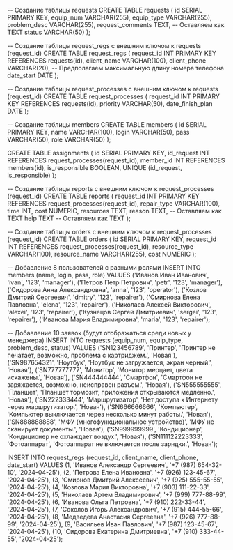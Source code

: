 -- Создание таблицы requests
CREATE TABLE requests (
    id SERIAL PRIMARY KEY,
    equip_num VARCHAR(255),
    equip_type VARCHAR(255),
    problem_desc VARCHAR(255),
    request_comments TEXT, -- Оставляем как TEXT
    status VARCHAR(50)
);

-- Создание таблицы request_regs с внешним ключом к requests (request_id)
CREATE TABLE request_regs (
    request_id INT PRIMARY KEY REFERENCES requests(id),
    client_name VARCHAR(100),
    client_phone VARCHAR(20), -- Предполагаем максимальную длину номера телефона
    date_start DATE
);

-- Создание таблицы request_processes с внешним ключом к requests (request_id)
CREATE TABLE request_processes (
    request_id INT PRIMARY KEY REFERENCES requests(id),
    priority VARCHAR(50),
    date_finish_plan DATE
);

-- Создание таблицы members
CREATE TABLE members (
    id SERIAL PRIMARY KEY,
    name VARCHAR(100),
    login VARCHAR(50),
    pass VARCHAR(50),
    role VARCHAR(50)
);

CREATE TABLE assignments (
    id SERIAL PRIMARY KEY,
    id_request INT REFERENCES request_processes(request_id),
    member_id INT REFERENCES members(id),
    is_responsible BOOLEAN,
    UNIQUE (id_request, is_responsible)
);


-- Создание таблицы reports с внешним ключом к request_processes (request_id)
CREATE TABLE reports (
    request_id INT PRIMARY KEY REFERENCES request_processes(request_id),
    repair_type VARCHAR(100),
    time INT,
    cost NUMERIC,
    resources TEXT,
    reason TEXT, -- Оставляем как TEXT
    help TEXT -- Оставляем как TEXT
);

-- Создание таблицы orders с внешним ключом к request_processes (request_id)
CREATE TABLE orders (
    id SERIAL PRIMARY KEY,
    request_id INT REFERENCES request_processes(request_id),
    resource_type VARCHAR(100),
    resource_name VARCHAR(255),
    cost NUMERIC
);



-- Добавление 8 пользователей с разными ролями
INSERT INTO members (name, login, pass, role)
VALUES
('Иванов Иван Иванович', 'ivan', '123', 'manager'),
('Петров Петр Петрович', 'petr', '123', 'manager'),
('Сидорова Анна Александровна', 'anna', '123', 'operator'),
('Козлов Дмитрий Сергеевич', 'dmitry', '123', 'repairer'),
('Смирнова Елена Павловна', 'elena', '123', 'repairer'),
('Николаев Алексей Викторович', 'alexei', '123', 'repairer'),
('Кузнецов Сергей Дмитриевич', 'sergei', '123', 'repairer'),
('Иванова Мария Владимировна', 'maria', '123', 'repairer');



-- Добавление 10 заявок (будут отображаться среди новых у менеджера)
INSERT INTO requests (equip_num, equip_type, problem_desc, status)
VALUES
('SN123456789', 'Принтер', 'Принтер не печатает, возможно, проблема с картриджем.', 'Новая'),
('SN987654321', 'Ноутбук', 'Ноутбук не загружается, экран черный.', 'Новая'),
('SN777777777', 'Монитор', 'Монитор мерцает, цвета искажены.', 'Новая'),
('SN444444444', 'Смартфон', 'Смартфон не заряжается, возможно, неисправен разъем.', 'Новая'),
('SN555555555', 'Планшет', 'Планшет тормозит, приложения открываются медленно.', 'Новая'),
('SN222333444', 'Маршрутизатор', 'Нет доступа к Интернету через маршрутизатор.', 'Новая'),
('SN666666666', 'Компьютер', 'Компьютер выключается через несколько минут работы.', 'Новая'),
('SN888888888', 'МФУ (многофункциональное устройство)', 'МФУ не сканирует документы.', 'Новая'),
('SN999999999', 'Кондиционер', 'Кондиционер не охлаждает воздух.', 'Новая'),
('SN111122223333', 'Фотоаппарат', 'Фотоаппарат не включается после зарядки.', 'Новая');

INSERT INTO request_regs (request_id, client_name, client_phone, date_start)
VALUES
(1, 'Иванов Александр Сергеевич', '+7 (987) 654-32-10', '2024-04-25'),
(2, 'Петрова Елена Ивановна', '+7 (926) 123-45-67', '2024-04-25'),
(3, 'Смирнов Дмитрий Алексеевич', '+7 (925) 555-55-55', '2024-04-25'),
(4, 'Козлова Мария Викторовна', '+7 (903) 111-22-33', '2024-04-25'),
(5, 'Николаев Артем Владимирович', '+7 (999) 777-88-99', '2024-04-25'),
(6, 'Иванова Ольга Петровна', '+7 (910) 222-33-44', '2024-04-25'),
(7, 'Соколов Игорь Александрович', '+7 (915) 444-55-66', '2024-04-25'),
(8, 'Медведева Анастасия Сергеевна', '+7 (926) 777-88-99', '2024-04-25'),
(9, 'Васильев Иван Павлович', '+7 (987) 123-45-67', '2024-04-25'),
(10, 'Сидорова Екатерина Дмитриевна', '+7 (910) 333-44-55', '2024-04-25');
